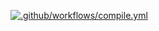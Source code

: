 [![.github/workflows/compile.yml](https://github.com/Atlas-Artemis/autovalidate/actions/workflows/compile.yml/badge.svg)](https://github.com/Atlas-Artemis/autovalidate/actions/workflows/compile.yml)
